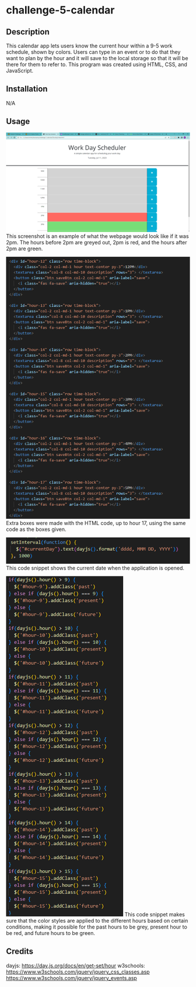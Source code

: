 # challenge-5-calendar

## Description

This calendar app lets users know the current hour within a 9-5 work schedule, shown by colors. Users can type in an event or to do that they want to plan by the hour and it will save to the local storage so that it will be there for them to refer to. This program was created using HTML, CSS, and JavaScript. 

## Installation

N/A

## Usage

![Calendar Screenshot](./Assets/example.PNG)
This screenshot is an example of what the webpage would look like if it was 2pm. The hours before 2pm are greyed out, 2pm is red, and the hours after 2pm are green. 

![HTML Screenshot](./Assets/html.PNG)
Extra boxes were made with the HTML code, up to hour 17, using the same code as the boxes given.

![Day Screenshot](./Assets/current.PNG)
This code snippet shows the current date when the application is opened.

![Class Screenshot](./Assets/classes.PNG)
This code snippet makes sure that the color styles are applied to the different hours based on certain conditions, making it possible for the past hours to be grey, present hour to be red, and future hours to be green.

## Credits

dayjs: https://day.js.org/docs/en/get-set/hour
w3schools: https://www.w3schools.com/jquery/jquery_css_classes.asp
https://www.w3schools.com/jquery/jquery_events.asp